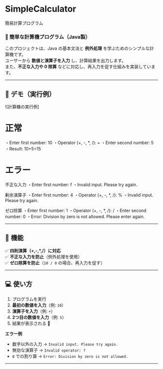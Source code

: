 
# SimpleCalculator
簡易計算プログラム

### 🚀 簡単な計算機プログラム（Java製）
このプロジェクトは、Java の基本文法と **例外処理** を学ぶためのシンプルな計算機です。  
ユーザーから **数値と演算子を入力** し、計算結果を出力します。  
また、**不正な入力や 0 除算** などに対応し、再入力を促す仕組みを実装しています。

---

## 🎥 デモ（実行例）
![計算機の実行例]

# 正常
・Enter first number: 10
・Operator (+, -, *, /): +
・Enter second number: 5
・Result: 10+5=15

# エラー
不正な入力
・Enter first number: f
・Invalid input. Please try again.

剰余演算子
・Enter first number: 4
・Operator (+, -, *, /): %
・Invalid input. Please try again.

ゼロ除算
・Enter first number: 1
・Operator (+, -, *, /): /
・Enter second number: 0
・Error: Division by zero is not allowed. Please enter again.

---

## 🔧 機能
✅ **四則演算（+,-,*,/）に対応**  
✅ **不正な入力を防止**（例外処理を使用）  
✅ **ゼロ除算を防止**（`10 / 0` の場合、再入力を促す）  

---

## 💻 使い方
1. プログラムを実行
2. **最初の数値を入力**（例: `10`）
3. **演算子を入力**（例: `+`）
4. **2つ目の数値を入力**（例: `5`）
5. 結果が表示される 🎉

**エラー例**
- 数字以外の入力 → `Invalid input. Please try again.`
- 無効な演算子 → `Invalid operator: ?`
- `0` での割り算 → `Error: Division by zero is not allowed.`

---


